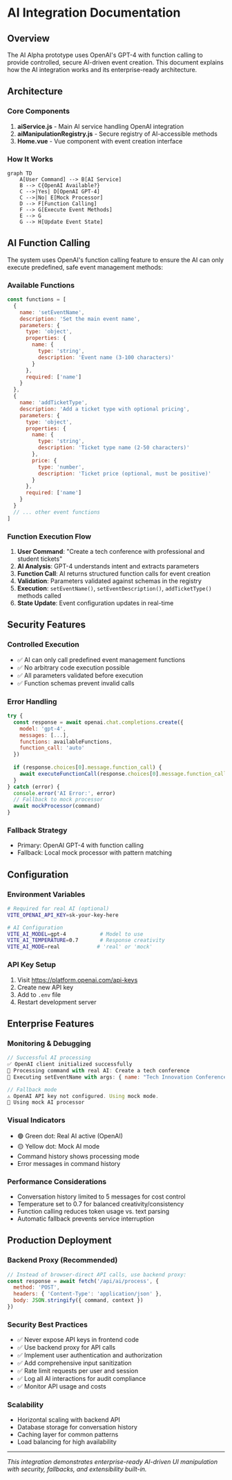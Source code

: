 # AI Integration Documentation

## Overview

The AI Alpha prototype uses OpenAI's GPT-4 with function calling to provide controlled, secure AI-driven event creation. This document explains how the AI integration works and its enterprise-ready architecture.

## Architecture

### Core Components

1. **aiService.js** - Main AI service handling OpenAI integration
2. **aiManipulationRegistry.js** - Secure registry of AI-accessible methods
3. **Home.vue** - Vue component with event creation interface

### How It Works

```mermaid
graph TD
    A[User Command] --> B[AI Service]
    B --> C{OpenAI Available?}
    C -->|Yes| D[OpenAI GPT-4]
    C -->|No| E[Mock Processor]
    D --> F[Function Calling]
    F --> G[Execute Event Methods]
    E --> G
    G --> H[Update Event State]
```

## AI Function Calling

The system uses OpenAI's function calling feature to ensure the AI can only execute predefined, safe event management methods:

### Available Functions

```javascript
const functions = [
  {
    name: 'setEventName',
    description: 'Set the main event name',
    parameters: {
      type: 'object',
      properties: {
        name: { 
          type: 'string', 
          description: 'Event name (3-100 characters)' 
        }
      },
      required: ['name']
    }
  },
  {
    name: 'addTicketType',
    description: 'Add a ticket type with optional pricing',
    parameters: {
      type: 'object',
      properties: {
        name: { 
          type: 'string', 
          description: 'Ticket type name (2-50 characters)' 
        },
        price: { 
          type: 'number', 
          description: 'Ticket price (optional, must be positive)' 
        }
      },
      required: ['name']
    }
  }
  // ... other event functions
]
```

### Function Execution Flow

1. **User Command**: "Create a tech conference with professional and student tickets"
2. **AI Analysis**: GPT-4 understands intent and extracts parameters
3. **Function Call**: AI returns structured function calls for event creation
4. **Validation**: Parameters validated against schemas in the registry
5. **Execution**: `setEventName()`, `setEventDescription()`, `addTicketType()` methods called
6. **State Update**: Event configuration updates in real-time

## Security Features

### Controlled Execution
- ✅ AI can only call predefined event management functions
- ✅ No arbitrary code execution possible
- ✅ All parameters validated before execution
- ✅ Function schemas prevent invalid calls

### Error Handling
```javascript
try {
  const response = await openai.chat.completions.create({
    model: 'gpt-4',
    messages: [...],
    functions: availableFunctions,
    function_call: 'auto'
  })
  
  if (response.choices[0].message.function_call) {
    await executeFunctionCall(response.choices[0].message.function_call)
  }
} catch (error) {
  console.error('AI Error:', error)
  // Fallback to mock processor
  await mockProcessor(command)
}
```

### Fallback Strategy
- Primary: OpenAI GPT-4 with function calling
- Fallback: Local mock processor with pattern matching
## Configuration

### Environment Variables
```bash
# Required for real AI (optional)
VITE_OPENAI_API_KEY=sk-your-key-here

# AI Configuration
VITE_AI_MODEL=gpt-4           # Model to use
VITE_AI_TEMPERATURE=0.7       # Response creativity
VITE_AI_MODE=real            # 'real' or 'mock'
```

### API Key Setup
1. Visit https://platform.openai.com/api-keys
2. Create new API key
3. Add to `.env` file
4. Restart development server

## Enterprise Features

### Monitoring & Debugging
```javascript
// Successful AI processing
✅ OpenAI client initialized successfully
🤖 Processing command with real AI: Create a tech conference
🚀 Executing setEventName with args: { name: "Tech Innovation Conference" }

// Fallback mode
⚠️ OpenAI API key not configured. Using mock mode.
🔄 Using mock AI processor
```

### Visual Indicators
- 🟢 Green dot: Real AI active (OpenAI)
- 🟡 Yellow dot: Mock AI mode
- Command history shows processing mode
- Error messages in command history

### Performance Considerations
- Conversation history limited to 5 messages for cost control
- Temperature set to 0.7 for balanced creativity/consistency
- Function calling reduces token usage vs. text parsing
- Automatic fallback prevents service interruption

## Production Deployment

### Backend Proxy (Recommended)
```javascript
// Instead of browser-direct API calls, use backend proxy:
const response = await fetch('/api/ai/process', {
  method: 'POST',
  headers: { 'Content-Type': 'application/json' },
  body: JSON.stringify({ command, context })
})
```

### Security Best Practices
- ✅ Never expose API keys in frontend code
- ✅ Use backend proxy for API calls
- ✅ Implement user authentication and authorization
- ✅ Add comprehensive input sanitization
- ✅ Rate limit requests per user and session
- ✅ Log all AI interactions for audit compliance
- ✅ Monitor API usage and costs

### Scalability
- Horizontal scaling with backend API
- Database storage for conversation history
- Caching layer for common patterns
- Load balancing for high availability

---

*This integration demonstrates enterprise-ready AI-driven UI manipulation with security, fallbacks, and extensibility built-in.*
